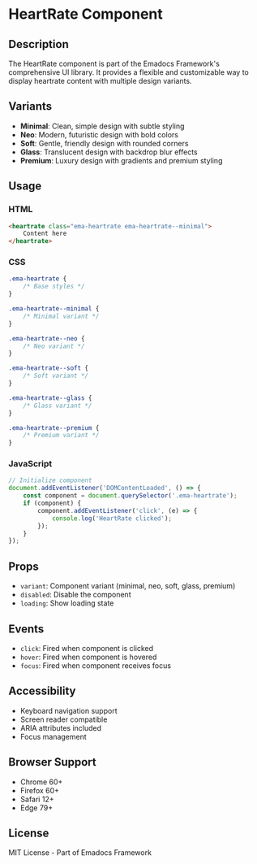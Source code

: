 # HeartRate Component

## Description
The HeartRate component is part of the Emadocs Framework's comprehensive UI library. It provides a flexible and customizable way to display heartrate content with multiple design variants.

## Variants
- **Minimal**: Clean, simple design with subtle styling
- **Neo**: Modern, futuristic design with bold colors
- **Soft**: Gentle, friendly design with rounded corners
- **Glass**: Translucent design with backdrop blur effects
- **Premium**: Luxury design with gradients and premium styling

## Usage

### HTML
```html
<heartrate class="ema-heartrate ema-heartrate--minimal">
    Content here
</heartrate>
```

### CSS
```css
.ema-heartrate {
    /* Base styles */
}

.ema-heartrate--minimal {
    /* Minimal variant */
}

.ema-heartrate--neo {
    /* Neo variant */
}

.ema-heartrate--soft {
    /* Soft variant */
}

.ema-heartrate--glass {
    /* Glass variant */
}

.ema-heartrate--premium {
    /* Premium variant */
}
```

### JavaScript
```javascript
// Initialize component
document.addEventListener('DOMContentLoaded', () => {
    const component = document.querySelector('.ema-heartrate');
    if (component) {
        component.addEventListener('click', (e) => {
            console.log('HeartRate clicked');
        });
    }
});
```

## Props
- `variant`: Component variant (minimal, neo, soft, glass, premium)
- `disabled`: Disable the component
- `loading`: Show loading state

## Events
- `click`: Fired when component is clicked
- `hover`: Fired when component is hovered
- `focus`: Fired when component receives focus

## Accessibility
- Keyboard navigation support
- Screen reader compatible
- ARIA attributes included
- Focus management

## Browser Support
- Chrome 60+
- Firefox 60+
- Safari 12+
- Edge 79+

## License
MIT License - Part of Emadocs Framework
